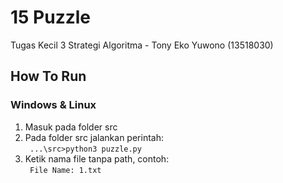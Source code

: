 # 15 Puzzle

Tugas Kecil 3 Strategi Algoritma - Tony Eko Yuwono (13518030)

## How To Run

### Windows & Linux

1. Masuk pada folder src
2. Pada folder src jalankan perintah:<br>
``` ...\src>python3 puzzle.py```
3. Ketik nama file tanpa path, contoh:<br>
``` File Name: 1.txt```